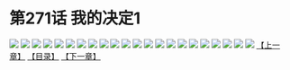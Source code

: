 # 第271话 我的决定1
![](https://s1.baozimh.com/scomic/sanyanxiaotianlu-samanhua/0/270-dmhr/1.jpg)
![](https://s1.baozimh.com/scomic/sanyanxiaotianlu-samanhua/0/270-dmhr/2.jpg)
![](https://s1.baozimh.com/scomic/sanyanxiaotianlu-samanhua/0/270-dmhr/3.jpg)
![](https://s1.baozimh.com/scomic/sanyanxiaotianlu-samanhua/0/270-dmhr/4.jpg)
![](https://s1.baozimh.com/scomic/sanyanxiaotianlu-samanhua/0/270-dmhr/5.jpg)
![](https://s1.baozimh.com/scomic/sanyanxiaotianlu-samanhua/0/270-dmhr/6.jpg)
![](https://s1.baozimh.com/scomic/sanyanxiaotianlu-samanhua/0/270-dmhr/7.jpg)
![](https://s1.baozimh.com/scomic/sanyanxiaotianlu-samanhua/0/270-dmhr/8.jpg)
![](https://s1.baozimh.com/scomic/sanyanxiaotianlu-samanhua/0/270-dmhr/9.jpg)
![](https://s1.baozimh.com/scomic/sanyanxiaotianlu-samanhua/0/270-dmhr/10.jpg)
![](https://s1.baozimh.com/scomic/sanyanxiaotianlu-samanhua/0/270-dmhr/11.jpg)
![](https://s1.baozimh.com/scomic/sanyanxiaotianlu-samanhua/0/270-dmhr/12.jpg)
![](https://s1.baozimh.com/scomic/sanyanxiaotianlu-samanhua/0/270-dmhr/13.jpg)
![](https://s1.baozimh.com/scomic/sanyanxiaotianlu-samanhua/0/270-dmhr/14.jpg)
![](https://s1.baozimh.com/scomic/sanyanxiaotianlu-samanhua/0/270-dmhr/15.jpg)
![](https://s1.baozimh.com/scomic/sanyanxiaotianlu-samanhua/0/270-dmhr/16.jpg)
![](https://s1.baozimh.com/scomic/sanyanxiaotianlu-samanhua/0/270-dmhr/17.jpg)
![](https://s1.baozimh.com/scomic/sanyanxiaotianlu-samanhua/0/270-dmhr/18.jpg)
![](https://s1.baozimh.com/scomic/sanyanxiaotianlu-samanhua/0/270-dmhr/19.jpg)
![](https://s1.baozimh.com/scomic/sanyanxiaotianlu-samanhua/0/270-dmhr/20.jpg)
![](https://s1.baozimh.com/scomic/sanyanxiaotianlu-samanhua/0/270-dmhr/21.jpg)
![](https://s1.baozimh.com/scomic/sanyanxiaotianlu-samanhua/0/270-dmhr/22.jpg)
[【上一章】](./270.md)
[【目录】](./README.md)
[【下一章】](./272.md)
